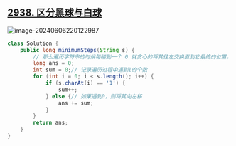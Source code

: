 ## [2938. 区分黑球与白球](https://leetcode.cn/problems/separate-black-and-white-balls/)

![image-20240606220122987](https://like-a.oss-cn-beijing.aliyuncs.com/img/image-20240606220122987.png)



```java
class Solution {
    public long minimumSteps(String s) {
        // 那么遍历字符串的时候每碰到一个 0 就贪心的将其往左交换直到它最终的位置，这样遍历后0都在最左边，1都在最右边，再遇到0移动的步数就是1的个数
        long ans = 0;
        int sum = 0;// 记录遍历过程中遇到1的个数
        for (int i = 0; i < s.length(); i++) {
            if (s.charAt(i) == '1') {
                sum++;
            } else {// 如果遇到0，则将其向左移
                ans += sum;
            }
        }
        return ans;
    }
}
```


